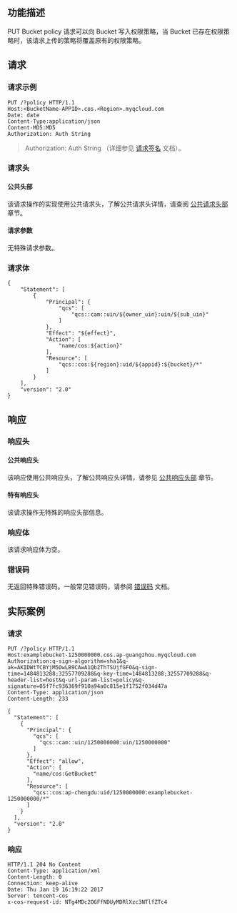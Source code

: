 ## 功能描述
PUT Bucket policy 请求可以向 Bucket 写入权限策略，当 Bucket 已存在权限策略时，该请求上传的策略将覆盖原有的权限策略。

## 请求

### 请求示例

```shell
PUT /?policy HTTP/1.1
Host:<BucketName-APPID>.cos.<Region>.myqcloud.com
Date: date
Content-Type:application/json
Content-MD5:MD5
Authorization: Auth String
```

> Authorization: Auth String （详细参见 [请求签名](https://intl.cloud.tencent.com/document/product/436/7778) 文档）。


### 请求头

#### 公共头部

该请求操作的实现使用公共请求头，了解公共请求头详情，请查阅 [公共请求头部](https://cloud.tencent.com/document/product/436/7728 "公共请求头部") 章节。

#### 请求参数
无特殊请求参数。

### 请求体

```shell
{
    "Statement": [
        {
            "Principal": {
                "qcs": [
                    "qcs::cam::uin/${owner_uin}:uin/${sub_uin}"
                ]
            },
            "Effect": "${effect}",
            "Action": [
                "name/cos:${action}"
            ],
            "Resource": [
                "qcs::cos:${region}:uid/${appid}:${bucket}/*"
            ]
        }
    ],
    "version": "2.0"
}
```

## 响应

### 响应头
#### 公共响应头

该响应使用公共响应头，了解公共响应头详情，请参见 [公共响应头部](https://cloud.tencent.com/document/product/436/7729) 章节。

#### 特有响应头

该请求操作无特殊的响应头部信息。

### 响应体
该请求响应体为空。

### 错误码

无返回特殊错误码。一般常见错误码，请参阅 [错误码](https://cloud.tencent.com/document/product/436/7730) 文档。

## 实际案例
### 请求

```shell
PUT /?policy HTTP/1.1
Host:examplebucket-1250000000.cos.ap-guangzhou.myqcloud.com
Authorization:q-sign-algorithm=sha1&q-ak=AKIDWtTCBYjM5OwLB9CAwA1Qb2ThTSUjfGFO&q-sign-time=1484813288;32557709288&q-key-time=1484813288;32557709288&q-header-list=host&q-url-param-list=policy&q-signature=05f7fc936369f910a94a0c815e1f1752f034d47a
Content-Type: application/json
Content-Length: 233

{
  "Statement": [
    {
      "Principal": {
        "qcs": [
          "qcs::cam::uin/1250000000:uin/1250000000"
        ]
      },
      "Effect": "allow",
      "Action": [
        "name/cos:GetBucket"
      ],
      "Resource": [
        "qcs::cos:ap-chengdu:uid/1250000000:examplebucket-1250000000/*"
      ]
    }
  ],
  "version": "2.0"
}

```

### 响应

```shell
HTTP/1.1 204 No Content
Content-Type: application/xml
Content-Length: 0
Connection: keep-alive
Date: Thu Jan 19 16:19:22 2017
Server: tencent-cos
x-cos-request-id: NTg4MDc2OGFfNDUyMDRlXzc3NTlfZTc4
```
